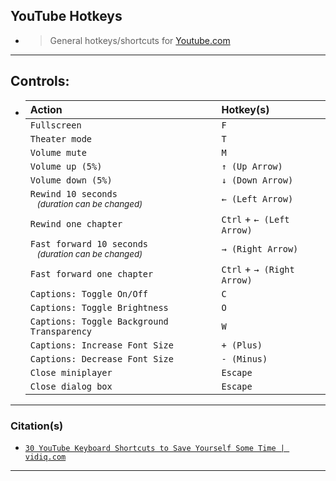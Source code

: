 <!-- ------------------------------------------------------------ -->

## YouTube Hotkeys
- > General hotkeys/shortcuts for [Youtube.com](https://www.youtube.com/)

<!-- ------------------------------------------------------------ -->

***
## Controls:
- | Action | Hotkey(s) |
  | :- | :- |
  | `Fullscreen` | `F` |
  | `Theater mode` | `T` |
  | `Volume mute` | `M` |
  | `Volume up (5%)` | `↑ (Up Arrow)` |
  | `Volume down (5%)` | `↓ (Down Arrow)` |
  | `Rewind 10 seconds`<br /><sub>&nbsp;&nbsp;&nbsp;*(duration can be changed)*</sub> | `← (Left Arrow)` |
  | `Rewind one chapter` | `Ctrl` + `← (Left Arrow)` |
  | `Fast forward 10 seconds`<br /><sub>&nbsp;&nbsp;&nbsp;*(duration can be changed)*</sub> | `→ (Right Arrow)` |
  | `Fast forward one chapter` | `Ctrl` + `→ (Right Arrow)` |
  | `Captions: Toggle On/Off` | `C` |
  | `Captions: Toggle Brightness` | `O` |
  | `Captions: Toggle Background Transparency` | `W` |
  | `Captions: Increase Font Size` | `+ (Plus)` |
  | `Captions: Decrease Font Size` | `- (Minus)` |
  | `Close miniplayer` | `Escape` |
  | `Close dialog box` | `Escape` |

<!-- ------------------------------------------------------------ -->

***
### Citation(s)

- [`30 YouTube Keyboard Shortcuts to Save Yourself Some Time | vidiq.com`](https://vidiq.com/blog/post/30-youtube-keyboard-shortcuts/)

<!-- ------------------------------------------------------------ -->

***
